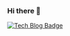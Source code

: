 ### Hi there 👋
[![Tech Blog Badge](http://img.shields.io/badge/-Tech%20blog-black?style=flat-square&logo=github&link=https://zxcv1685.github.io/)](https://zxcv1685.github.io/)

<!--
**zxcv1685/zxcv1685** is a ✨ _special_ ✨ repository because its `README.md` (this file) appears on your GitHub profile.

Here are some ideas to get you started:

- 🔭 I’m currently working on ...
- 🌱 I’m currently learning ...
- 👯 I’m looking to collaborate on ...
- 🤔 I’m looking for help with ...
- 💬 Ask me about ...
- 📫 How to reach me: ...
- 😄 Pronouns: ...
- ⚡ Fun fact: ...
-->
